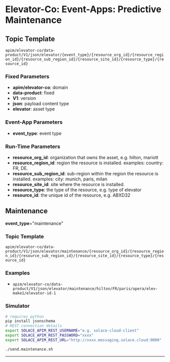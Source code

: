 # Elevator-Co: Event-Apps: Predictive Maintenance

## Topic Template

`apim/elevator-co/data-product/V1/json/elevator/{event_type}/{resource_org_id}/{resource_region_id}/{resource_sub_region_id}/{resource_site_id}/{resource_type}/{resource_id}`

### Fixed Parameters

  - **apim/elevator-co**: domain
  - **data-product**: fixed
  - **V1**: version
  - **json**: payload content type
  - **elevator**: asset type

### Event-App Parameters

  - **event_type**: event type

### Run-Time Parameters

  - **resource_org_id**: organization that owns the asset, e.g. hilton, mariott
  - **resource_region_id**: region the resource is installed. examples: country: FR, DE.
  - **resource_sub_region_id**: sub-region within the region the resource is installed. examples: city: munich, paris, milan
  - **resource_site_id**: site where the resource is installed.
  - **resource_type**: the type of the resource, e.g. type of elevator
  - **resource_id**: the unique id of the resource, e.g. ABXD32

## Maintenance
**event_type**="maintenance"
### Topic Template
`apim/elevator-co/data-product/V1/json/elevator/maintenance/{resource_org_id}/{resource_region_id}/{resource_sub_region_id}/{resource_site_id}/{resource_type}/{resource_id}`
### Examples
- `apim/elevator-co/data-product/V1/json/elevator/maintenance/hilton/FR/paris/opera/elev-make1/elevator-id-1`

### Simulator
````bash
# requires python
pip install jsonschema
# REST connection details
export SOLACE_APIM_REST_USERNAME="e.g. solace-cloud-client"
export SOLACE_APIM_REST_PASSWORD="xxxx"
export SOLACE_APIM_REST_URL="http://xxxx.messaging.solace.cloud:9000"

./send.maintenance.sh
````


---
